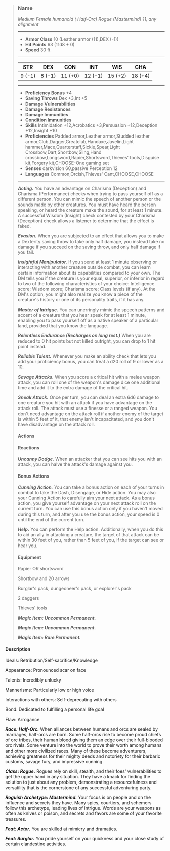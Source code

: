 >### Name
>*Medium Female humanoid ( Half-Orc) Rogue (Mastermind) 11, any alignment*
>___
>- **Armor Class** 10 (Leather armor (11),DEX (-1))
>- **Hit Points** 63 (11d8 + 0)
>- **Speed** 30 ft
>___
>|**STR**|**DEX**|**CON**|**INT**|**WIS**|**CHA**|
>|:-:|:-:|:-:|:-:|:-:|:-:|
>|9 (-1)|8 (-1)|11 (+0)|12 (+1)|15 (+2)|18 (+4)|
>___
>- **Proficiency Bonus** +4
>- **Saving Throws** Dex +3,Int +5
>- **Damage Vulnerabilities** 
>- **Damage Resistances** 
>- **Damage Immunities** 
>- **Condition Immunities** 
>- **Skills** Intimidation +12,Acrobatics +3,Persuasion +12,Deception +12,Insight +10
>- **Proficiencies** Padded armor,Leather armor,Studded leather armor,Club,Dagger,Greatclub,Handaxe,Javelin,Light hammer,Mace,Quarterstaff,Sickle,Spear,Light Crossbow,Dart,Shortbow,Sling,Hand crossbow,Longsword,Rapier,Shortsword,Thieves' tools,Disguise kit,Forgery kit,CHOOSE-One gaming set
>- **Senses** darkvision 60,passive Perception 12
>- **Languages** Common,Orcish,Thieves' Cant,CHOOSE,CHOOSE
>___
>***Acting.*** You have an advantage on Charisma (Deception) and Charisma (Performance) checks when trying to pass yourself off as a different person. You can mimic the speech of another person or the sounds made by other creatures. You must have heard the person speaking, or heard the creature make the sound, for at least 1 minute. A successful Wisdom (Insight) check contested by your Charisma (Deception) check allows a listener to determine that the effect is faked.
>
>***Evasion.*** When you are subjected to an effect that allows you to make a Dexterity saving throw to take only half damage, you instead take no damage if you succeed on the saving throw, and only half damage if you fail.
>
>***Insightful Manipulator.*** If you spend at least 1 minute observing or interacting with another creature outside combat, you can learn certain information about its capabilities compared to your own. The DM tells you if the creature is your equal, superior, or inferior in regard to two of the following characteristics of your choice: Intelligence score; Wisdom score; Charisma score; Class levels (if any). At the DM's option, you might also realize you know a piece of the creature's history or one of its personality traits, if it has any.
>
>***Master of Intrigue.*** You can unerringly mimic the speech patterns and accent of a creature that you hear speak for at least 1 minute, enabling you to pass yourself off as a native speaker of a particular land, provided that you know the language.
>
>***Relentless Endurance (Recharges on long rest.)*** When you are reduced to 0 hit points but not killed outright, you can drop to 1 hit point instead.
>
>***Reliable Talent.*** Whenever you make an ability check that lets you add your proficiency bonus, you can treat a d20 roll of 9 or lower as a 10.
>
>***Savage Attacks.*** When you score a critical hit with a melee weapon attack, you can roll one of the weapon's damage dice one additional time and add it to the extra damage of the critical hit.
>
>***Sneak Attack.*** Once per turn, you can deal an extra 6d6 damage to one creature you hit with an attack if you have advantage on the attack roll. The attack must use a finesse or a ranged weapon. You don't need advantage on the attack roll if another enemy of the target is within 5 feet of it, that enemy isn't incapacitated, and you don't have disadvantage on the attack roll.
>
>#### Actions
>#### Reactions
>***Uncanny Dodge.*** When an attacker that you can see hits you with an attack, you can halve the attack's damage against you.
>
>
>#### Bonus Actions
>***Cunning Action.*** You can take a bonus action on each of your turns in combat to take the Dash, Disengage, or Hide action. You may also your Cunning Action to carefully aim your next attack. As a bonus action, you give yourself advantage on your next attack roll on the current turn. You can use this bonus action only if you haven't moved during this turn, and after you use the bonus action, your speed is 0 until the end of the current turn.
>
>***Help.*** You can perform the Help action. Additionally, when you do this to aid an ally in attacking a creature, the target of that attack can be within 30 feet of you, rather than 5 feet of you, if the target can see or hear you.
>
>
>#### Equipment
>Rapier OR shortsword
>
>Shortbow and 20 arrows
>
>Burglar's pack, dungeoneer's pack, or explorer's pack
>
>2 daggers
>
>Thieves' tools
>
>***Magic Item: Uncommon Permanent.***
>
>***Magic Item: Uncommon Permanent.***
>
>***Magic Item: Rare Permanent.***
>

#### Description
Ideals: Retribution/Self-sacrifice/Knowledge

Appearance: Pronounced scar on face

Talents: Incredibly unlucky

Mannerisms: Particularly low or high voice

Interactions with others: Self-deprecating with others

Bond: Dedicated to fulfilling a personal life goal

Flaw: Arrogance

***Race: Half-Orc.*** When alliances between humans and orcs are sealed by marriages, half-orcs are born. Some half-orcs rise to become proud chiefs of orc tribes, their human blood giving them an edge over their full-blooded orc rivals. Some venture into the world to prove their worth among humans and other more civilized races. Many of these become adventurers, achieving greatness for their mighty deeds and notoriety for their barbaric customs, savage fury, and impressive cunning.



***Class: Rogue.*** Rogues rely on skill, stealth, and their foes' vulnerabilities to get the upper hand in any situation. They have a knack for finding the solution to just about any problem, demonstrating a resourcefulness and versatility that is the cornerstone of any successful adventuring party.

***Roguish Archetype: Mastermind.*** Your focus is on people and on the influence and secrets they have. Many spies, courtiers, and schemers follow this archetype, leading lives of intrigue. Words are your weapons as often as knives or poison, and secrets and favors are some of your favorite treasures.

***Feat: Actor.*** You are skilled at mimicry and dramatics.

***Feat: Burglar.*** You pride yourself on your quickness and your close study of certain clandestine activities.




